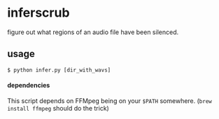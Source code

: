 # inferscrub

figure out what regions of an audio file have been silenced.

## usage

```
$ python infer.py [dir_with_wavs]
```

#### dependencies

This script depends on FFMpeg being on your ```$PATH``` somewhere. (```brew install ffmpeg``` should do the trick)